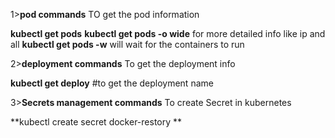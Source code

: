 1>**pod commands**
TO get the pod information 

**kubectl get pods**
**kubectl get pods -o wide** for more detailed info like ip and all
**kubectl get pods -w** will wait for the containers to run

2>**deployment commands**
To get the deployment info

**kubectl get deploy** #to get the deployment name

3>**Secrets management commands**
To create Secret in kubernetes 

**kubectl create secret docker-restory **

